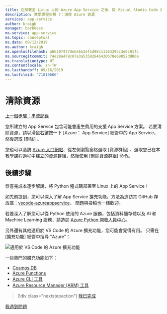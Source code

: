 ```yaml
---
title: 在部署至 Linux 上的 Azure App Service 之後，從 Visual Studio Code 清除資源
description: 教學課程步驟 7：清除 Azure 資源
services: app-service
author: kraigb
manager: barbkess
ms.service: app-service
ms.topic: conceptual
ms.date: 09/12/2019
ms.author: kraigb
ms.openlocfilehash: a86207477deb4652ef1d98c1130329bc3e0c91fc
ms.sourcegitcommit: 74e28a479c87a3a53592646420b78e69852dd86a
ms.translationtype: HT
ms.contentlocale: zh-TW
ms.lasthandoff: 09/16/2019
ms.locfileid: "71019606"
---
```

# <a name="clean-up-resources"></a>清除資源

[上一個步驟：串流記錄](tutorial-deploy-app-service-on-linux-06.md)

您所建立的 App Service 包含可能會產生費用的支援 App Service 方案。 若要清除資源，請以滑鼠右鍵按一下 [Azure：  App Service] 總管中的 App Service，然後選取 [刪除]  。

您也可以造訪 [Azure 入口網站](https://portal.azure.com)、從左側瀏覽窗格選取 [資源群組]  、選取您已在本教學課程過程中建立的資源群組，然後使用 [刪除資源群組]  命令。

## <a name="next-steps"></a>後續步驟

恭喜完成本逐步解說，將 Python 程式碼部署至 Linux 上的 App Service！

如先前提到，您可以深入了解 App Service 擴充功能，方法為造訪其 GitHub 存放庫：[vscode-azureappservice](https://github.com/Microsoft/vscode-azureappservice)。 問題與投稿也一樣歡迎。

若要深入了解您可以從 Python 使用的 Azure 服務，包括資料儲存體以及 AI 和 Machine Learning 服務，請造訪 [Azure Python 開發人員中心](https://docs.microsoft.com/python/azure/?view=azure-python)。

另外還有其他適用於 VS Code 的 Azure 擴充功能，您可能會覺得有用。 只需在 [擴充功能] 總管中搜尋 "Azure"：

![適用於 VS Code 的 Azure 擴充功能](media/deploy-containers/azure-extensions.png)

一些熱門的擴充功能如下：

- [Cosmos DB](https://marketplace.visualstudio.com/items?itemName=ms-azuretools.vscode-cosmosdb)
- [Azure Functions](https://marketplace.visualstudio.com/items?itemName=ms-azuretools.vscode-azurefunctions)
- [Azure CLI 工具](https://marketplace.visualstudio.com/items?itemName=ms-vscode.azurecli)
- [Azure Resource Manager (ARM) 工具](https://marketplace.visualstudio.com/items?itemName=msazurermtools.azurerm-vscode-tools)

> [!div class="nextstepaction"]
> [我已完成](https://docs.microsoft.com/python/azure/?view=azure-python) 

[我遇到問題](https://www.research.net/r/PWZWZ52?tutorial=vscode-appservice-python&step=07-clean-up-resources)
